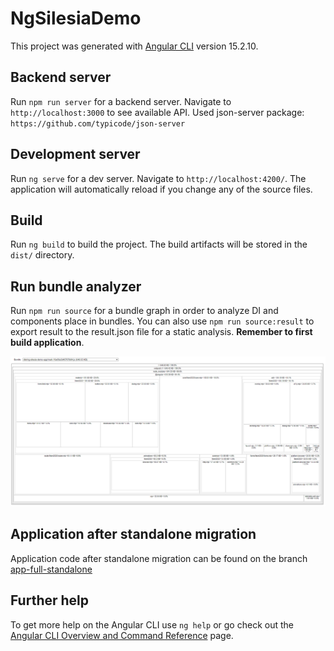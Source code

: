 # NgSilesiaDemo

This project was generated with [Angular CLI](https://github.com/angular/angular-cli) version 15.2.10.

## Backend server

Run `npm run server` for a backend server. Navigate to `http://localhost:3000` to see available API. Used json-server package: `https://github.com/typicode/json-server`

## Development server

Run `ng serve` for a dev server. Navigate to `http://localhost:4200/`. The application will automatically reload if you change any of the source files.

## Build

Run `ng build` to build the project. The build artifacts will be stored in the `dist/` directory.

## Run bundle analyzer

Run `npm run source` for a bundle graph in order to analyze DI and components place in bundles. You can also use `npm run source:result` to export result to the result.json file for a static analysis. **Remember to first build application**.

![Alt bundle analysis graph](image.png)

## Application after standalone migration

Application code after standalone migration can be found on the branch [app-full-standalone](https://github.com/krysiasti/ng-silesia-v16-demo-app/tree/app-full-standalone)

## Further help

To get more help on the Angular CLI use `ng help` or go check out the [Angular CLI Overview and Command Reference](https://angular.io/cli) page.
